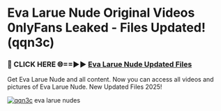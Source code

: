 # Eva Larue Nude Original Videos 0nlyFans Leaked - Files Updated! (qqn3c)

<h3>🔴 CLICK HERE 🌐==►► <a href="https://tinyurl.com/52m3yx9h" rel="nofollow">Eva Larue Nude Updated Files</a></h3>

Get Eva Larue Nude and all content. Now you can access all videos and pictures of Eva Larue Nude. New Updated Files 2025!

[![qqn3c](https://i.imgur.com/TnHtlc8.gif)](https://tinyurl.com/52m3yx9h)
eva larue nudes